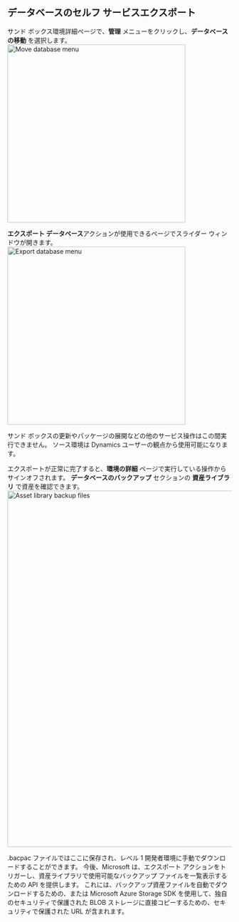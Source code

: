 ## <a name="self-service-database-export"></a>データベースのセルフ サービスエクスポート

サンド ボックス環境詳細ページで、**管理** メニューをクリックし、**データベースの移動** を選択します。  
<img src="../database/media/DBMovement_Menu.png" width="400px" alt="Move database menu" />

**エクスポート データベース**アクションが使用できるページでスライダー ウィンドウが開きます。
<br/>
<img src="../database/media/Export_Menu.png" width="400px" alt="Export database menu"/>

サンド ボックスの更新やパッケージの展開などの他のサービス操作はこの間実行できません。 ソース環境は Dynamics ユーザーの観点から使用可能になります。  

エクスポートが正常に完了すると、**環境の詳細** ページで実行している操作からサインオフされます。 **データベースのバックアップ** セクションの **資産ライブラリ** で資産を確認できます。
<img src="../database/media/AssetLibrary_Backups.png" width="800px" alt="Asset library backup files"/>

.bacpac ファイルではここに保存され、レベル 1 開発者環境に手動でダウンロードすることができます。 今後、Microsoft は、エクスポート アクションをトリガーし、資産ライブラリで使用可能なバックアップ ファイルを一覧表示するための API を提供します。 これには、バックアップ資産ファイルを自動でダウンロードするための、または Microsoft Azure Storage SDK を使用して、独自のセキュリティで保護された BLOB ストレージに直接コピーするための、セキュリティで保護された URL が含まれます。
